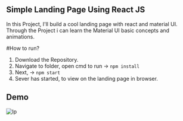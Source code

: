 ## Simple Landing Page Using React JS

In this Project, I'll build a cool landing page with react and material UI.
Through the Project i can learn the Material UI basic concepts and animations.

#How to run?

1. Download the Repository.
2. Navigate to folder, open cmd to run -> `npm install`
3. Next, -> `npm start`
4. Sever has started, to view on the landing page in browser.

## Demo

![lp](https://user-images.githubusercontent.com/67471717/118364406-ed4ebb00-b5b5-11eb-9cd8-b0d7bc946541.gif)
